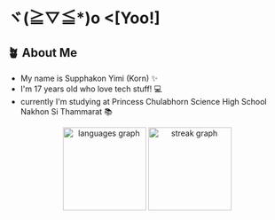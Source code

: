 # ヾ(≧▽≦*)o <[Yoo!]
## 🪴 About Me
- My name is Supphakon Yimi (Korn) ✨ <br>
- I'm 17 years old who love tech stuff! 💻 <br>
- currently I'm studying at Princess Chulabhorn Science High School Nakhon Si Thammarat 📚 <br>

<div align="center">
  <img src="https://github-readme-stats.vercel.app/api/top-langs?username=kORNkin&locale=en&hide_title=false&layout=compact&card_width=320&langs_count=5&theme=github_dark&hide_border=false&order=2" height="150" alt="languages graph"  />
  <img src="https://streak-stats.demolab.com?user=kORNkin&locale=en&mode=daily&theme=cobalt&hide_border=false&border_radius=5&order=3" height="150" alt="streak graph"  />
</div>

###
